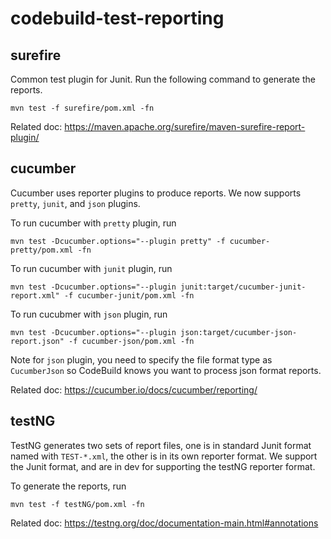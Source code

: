 # codebuild-test-reporting

## surefire
Common test plugin for Junit. Run the following command to generate the reports.

`mvn test -f surefire/pom.xml -fn`   

Related doc: https://maven.apache.org/surefire/maven-surefire-report-plugin/


## cucumber
Cucumber uses reporter plugins to produce reports. We now supports `pretty`, `junit`, and `json` plugins.  

To run cucumber with `pretty` plugin, run  

`mvn test -Dcucumber.options="--plugin pretty" -f cucumber-pretty/pom.xml -fn`


To run cucumber with `junit` plugin, run   

`mvn test -Dcucumber.options="--plugin junit:target/cucumber-junit-report.xml" -f cucumber-junit/pom.xml -fn`


To run cucubmer with `json` plugin, run  

`mvn test -Dcucumber.options="--plugin json:target/cucumber-json-report.json" -f cucumber-json/pom.xml -fn`


Note for `json` plugin, you need to specify the file format type as `CucumberJson` so CodeBuild knows you want to process json format reports.



Related doc: https://cucumber.io/docs/cucumber/reporting/


## testNG
TestNG generates two sets of report files, one is in standard Junit format named with `TEST-*.xml`, the other is in its own reporter format. We support the Junit format, and are in dev for supporting the testNG reporter format.

To generate the reports, run 

`mvn test -f testNG/pom.xml -fn`

Related doc: https://testng.org/doc/documentation-main.html#annotations






